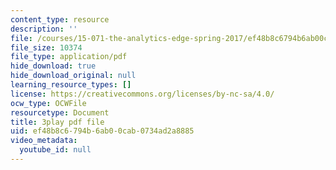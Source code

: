 ```yaml
---
content_type: resource
description: ''
file: /courses/15-071-the-analytics-edge-spring-2017/ef48b8c6794b6ab00cab0734ad2a8885_o5bqy_5T07Y.pdf
file_size: 10374
file_type: application/pdf
hide_download: true
hide_download_original: null
learning_resource_types: []
license: https://creativecommons.org/licenses/by-nc-sa/4.0/
ocw_type: OCWFile
resourcetype: Document
title: 3play pdf file
uid: ef48b8c6-794b-6ab0-0cab-0734ad2a8885
video_metadata:
  youtube_id: null
---
```

